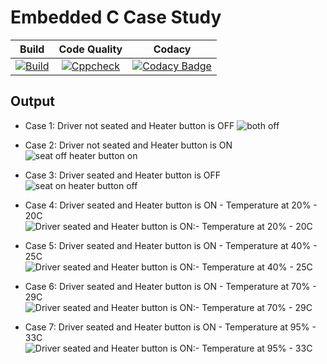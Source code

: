 # Embedded C Case Study

| Build | Code Quality | Codacy |
|:---:|:---:|:---:|
|[![Build](https://github.com/abhaysahu10/EmbeddedC_Activities/actions/workflows/Build.yml/badge.svg)](https://github.com/abhaysahu10/EmbeddedC_Activities/actions/workflows/Build.yml) | [![Cppcheck](https://github.com/abhaysahu10/EmbeddedC_Activities/actions/workflows/cppcheck.yml/badge.svg)](https://github.com/abhaysahu10/EmbeddedC_Activities/actions/workflows/cppcheck.yml) | [![Codacy Badge](https://app.codacy.com/project/badge/Grade/96b58893b8a6442c88b87e0bffe6e89e)](https://www.codacy.com/gh/abhaysahu10/EmbeddedC_Activities/dashboard?utm_source=github.com&amp;utm_medium=referral&amp;utm_content=abhaysahu10/EmbeddedC_Activities&amp;utm_campaign=Badge_Grade)|

## Output

* Case 1: Driver not seated and Heater button is OFF 
![both off](https://github.com/abhaysahu10/EmbeddedC_Activities/blob/b5531e6b402e6b8f656e7e78b47bd2602c67bcc4/Simulation/both%20buttons%20off.png)

* Case 2: Driver not seated and Heater button is ON
![seat off heater button on](https://github.com/abhaysahu10/EmbeddedC_Activities/blob/16cf1bcab38037cb02e3853a82c3316b345de51f/Simulation/seat%20off%20heater%20button%20on.png)

* Case 3: Driver seated and Heater button is OFF
![seat on heater button off](https://github.com/abhaysahu10/EmbeddedC_Activities/blob/ac6b6ef84b42bf2c9684396140bfd10ee8d27cae/Simulation/seat%20on%20heater%20button%20off.png)

* Case 4: Driver seated and Heater button is ON - Temperature at 20% - 20C
![Driver seated and Heater button is ON:- Temperature at 20% - 20C](https://github.com/abhaysahu10/EmbeddedC_Activities/blob/ac6b6ef84b42bf2c9684396140bfd10ee8d27cae/Simulation/both%20on%20temp%2020%25-20C.png)

* Case 5: Driver seated and Heater button is ON - Temperature at 40% - 25C
![Driver seated and Heater button is ON:- Temperature at 40% - 25C](https://github.com/abhaysahu10/EmbeddedC_Activities/blob/ac6b6ef84b42bf2c9684396140bfd10ee8d27cae/Simulation/both%20on%20temp%2040%25-25C.png)

* Case 6: Driver seated and Heater button is ON - Temperature at 70% - 29C
![Driver seated and Heater button is ON:- Temperature at 70% - 29C](https://github.com/abhaysahu10/EmbeddedC_Activities/blob/ac6b6ef84b42bf2c9684396140bfd10ee8d27cae/Simulation/both%20on%20temp%2070%25-29C.png)

* Case 7: Driver seated and Heater button is ON - Temperature at 95% - 33C
![Driver seated and Heater button is ON:- Temperature at 95% - 33C](https://github.com/abhaysahu10/EmbeddedC_Activities/blob/ac6b6ef84b42bf2c9684396140bfd10ee8d27cae/Simulation/both%20on%20temp%2095%25-33C.png)
